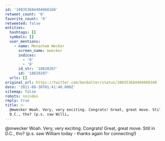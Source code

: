 ```yaml
---
id: '108353684404060160'
retweet_count: '0'
favorite_count: '0'
retweeted: false
entities:
  hashtags: []
  symbols: []
  user_mentions:
    - name: Menachem Wecker
      screen_name: mwecker
      indices:
        - '0'
        - '8'
      id_str: '18820207'
      id: '18820207'
  urls: []
original_url: https://twitter.com/benbalter/status/108353684404060160
date: '2011-08-30T01:41:46.000Z'
sitemap: false
robots: noindex
reply: true
title: >-
  @mwecker Woah. Very, very exciting. Congrats! Great, great move. Still in
  D.C., tho? (p.s. saw Willi…
---
```


@mwecker Woah. Very, very exciting. Congrats! Great, great move. Still in D.C., tho? (p.s. saw William today - thanks again for connecting!)